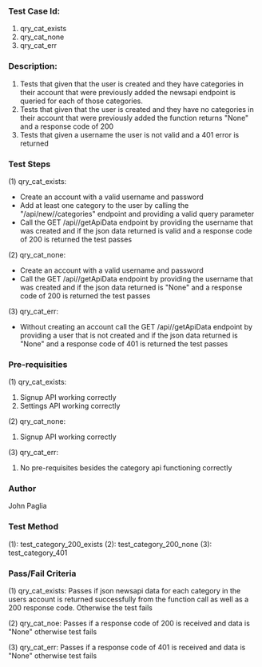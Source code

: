### Test Case Id: 
1. qry_cat_exists
2. qry_cat_none
3. qry_cat_err

### Description:
1. Tests that given that the user is created and they have categories 
in their account that were previously added the newsapi endpoint
is queried for each of those categories. 
2. Tests that given that the user is created and they have no categories
in their account that were previously added the function returns "None" and
a response code of 200
3. Tests that given a username the user is not valid and a 401 error is returned

### Test Steps
(1) qry_cat_exists: 
- Create an account with a valid username and password
- Add at least one category to the user by calling the "/api/new/<user>/categories" endpoint and providing a valid query parameter 
- Call the GET /api/<user>/getApiData endpoint by providing the username that was created and if the json data returned is valid and a response code of 200 is returned the test passes

(2) qry_cat_none:
- Create an account with a valid username and password
- Call the GET /api/<user>/getApiData endpoint by providing the username that was created and if the json data returned is "None" and a response code of 200 is returned the test passes

(3) qry_cat_err:
- Without creating an account call the GET /api/<user>/getApiData endpoint by providing a user that is not created and if the json data returned is "None" and a response code of 401 is returned the test passes

### Pre-requisities
(1) qry_cat_exists:
1. Signup API working correctly
2. Settings API working correctly

(2) qry_cat_none:
1. Signup API working correctly

(3) qry_cat_err:
1. No pre-requisites besides the category api functioning correctly

### Author
John Paglia

### Test Method
(1): test_category_200_exists
(2): test_category_200_none
(3): test_category_401

### Pass/Fail Criteria

(1) qry_cat_exists:
 Passes if json newsapi data for each category in the users account is returned successfully from the function call as well as a 200 response code. Otherwise the test fails

(2) qry_cat_noe: 
 Passes if a response code of 200 is received and data is "None" otherwise test fails 

(3) qry_cat_err: 
 Passes if a response code of 401 is received and data is "None" otherwise test fails